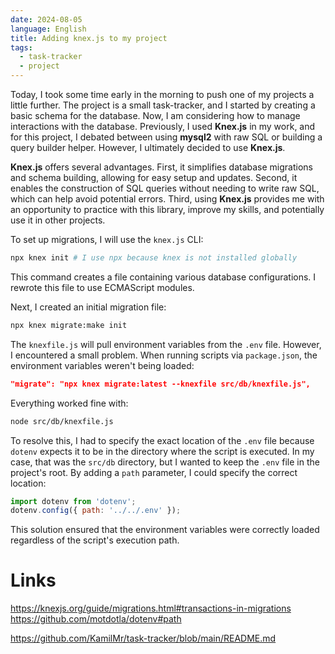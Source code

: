 ```yaml
---
date: 2024-08-05
language: English
title: Adding knex.js to my project
tags:
  - task-tracker
  - project
---
```


Today, I took some time early in the morning to push one of my projects a little further. The project is a small task-tracker, and I started by creating a basic schema for the database. Now, I am considering how to manage interactions with the database. Previously, I used **Knex.js** in my work, and for this project, I debated between using **mysql2** with raw SQL or building a query builder helper. However, I ultimately decided to use **Knex.js**.

**Knex.js** offers several advantages. First, it simplifies database migrations and schema building, allowing for easy setup and updates. Second, it enables the construction of SQL queries without needing to write raw SQL, which can help avoid potential errors. Third, using **Knex.js** provides me with an opportunity to practice with this library, improve my skills, and potentially use it in other projects.

To set up migrations, I will use the `knex.js` CLI:

```bash
npx knex init # I use npx because knex is not installed globally
```

This command creates a file containing various database configurations. I rewrote this file to use ECMAScript modules.

Next, I created an initial migration file:

```bash
npx knex migrate:make init
```

The `knexfile.js` will pull environment variables from the `.env` file. However, I encountered a small problem. When running scripts via `package.json`, the environment variables weren't being loaded:

```json
"migrate": "npx knex migrate:latest --knexfile src/db/knexfile.js",
```

Everything worked fine with:

```bash
node src/db/knexfile.js
```

To resolve this, I had to specify the exact location of the `.env` file because `dotenv` expects it to be in the directory where the script is executed. In my case, that was the `src/db` directory, but I wanted to keep the `.env` file in the project's root. By adding a `path` parameter, I could specify the correct location:

```js
import dotenv from 'dotenv';
dotenv.config({ path: '../../.env' });
```

This solution ensured that the environment variables were correctly loaded regardless of the script's execution path.

# Links
https://knexjs.org/guide/migrations.html#transactions-in-migrations
https://github.com/motdotla/dotenv#path

https://github.com/KamilMr/task-tracker/blob/main/README.md